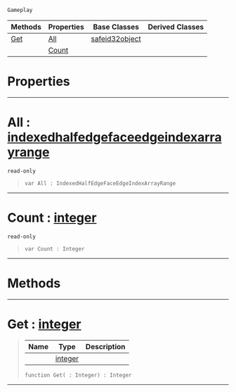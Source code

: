  `Gameplay`

|Methods|Properties|Base Classes|Derived Classes|
|---|---|---|---|
|[ Get](https://github.com/PlasmaEngine/PlasmaDocs/tree/master/docs/C%2B%2B/code_reference/class_reference/indexedhalfedgefaceedgeindexarray.markdown#get-plasma-engine-document)|[ All](https://github.com/PlasmaEngine/PlasmaDocs/tree/master/docs/C%2B%2B/code_reference/class_reference/indexedhalfedgefaceedgeindexarray.markdown#all-plasma-engine-document)|[safeid32object](https://github.com/PlasmaEngine/PlasmaDocs/tree/master/docs/C%2B%2B/code_reference/class_reference/safeid32object.markdown)| |
| |[ Count](https://github.com/PlasmaEngine/PlasmaDocs/tree/master/docs/C%2B%2B/code_reference/class_reference/indexedhalfedgefaceedgeindexarray.markdown#count-plasma-engine-docume)| | |


 #  Properties


---  
 #  All : [indexedhalfedgefaceedgeindexarrayrange](https://github.com/PlasmaEngine/PlasmaDocs/tree/master/docs/C%2B%2B/code_reference/class_reference/indexedhalfedgefaceedgeindexarrayrange.markdown)

 `read-only`

> 
> ``` lang=cpp, name=Lightning
> var All : IndexedHalfEdgeFaceEdgeIndexArrayRange


---  
 #  Count : [integer](https://github.com/PlasmaEngine/PlasmaDocs/tree/master/docs/C%2B%2B/code_reference/lightning_base_types/integer.markdown)

 `read-only`

> 
> ``` lang=cpp, name=Lightning
> var Count : Integer


---  
 #  Methods


---  
 #  Get : [integer](https://github.com/PlasmaEngine/PlasmaDocs/tree/master/docs/C%2B%2B/code_reference/lightning_base_types/integer.markdown)

> 
> |Name|Type|Description|
> |---|---|---|
> ||[integer](https://github.com/PlasmaEngine/PlasmaDocs/tree/master/docs/C%2B%2B/code_reference/lightning_base_types/integer.markdown)| |
> ``` lang=cpp, name=Lightning
> function Get( : Integer) : Integer
> ``` 


---  
 

 